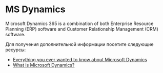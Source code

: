 # MS Dynamics

Microsoft Dynamics 365 is a combination of both Enterprise Resource Planning (ERP) software and Customer Relationship Management (CRM) software.

Для получения дополнительной информации посетите следующие ресурсы:

- [Everything you ever wanted to know about Microsoft Dynamics](https://www.nigelfrank.com/insights/everything-you-ever-wanted-to-know-about-dynamics-crm)
- [What is Microsoft Dynamics?](https://www.youtube.com/watch?v=ogfclHWgqgE)
